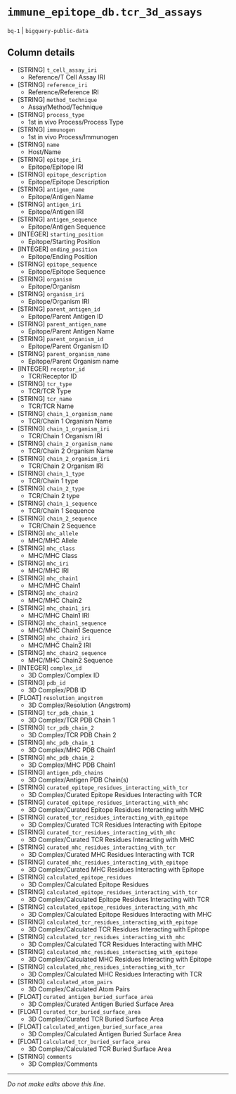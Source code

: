 # `immune_epitope_db.tcr_3d_assays`
`bq-1` | `bigquery-public-data`

## Column details
* [STRING]    `t_cell_assay_iri`
  - Reference/T Cell Assay IRI
* [STRING]    `reference_iri`
  - Reference/Reference IRI
* [STRING]    `method_technique`
  - Assay/Method/Technique
* [STRING]    `process_type`
  - 1st in vivo Process/Process Type
* [STRING]    `immunogen`
  - 1st in vivo Process/Immunogen
* [STRING]    `name`
  - Host/Name
* [STRING]    `epitope_iri`
  - Epitope/Epitope IRI
* [STRING]    `epitope_description`
  - Epitope/Epitope Description
* [STRING]    `antigen_name`
  - Epitope/Antigen Name
* [STRING]    `antigen_iri`
  - Epitope/Antigen IRI
* [STRING]    `antigen_sequence`
  - Epitope/Antigen Sequence
* [INTEGER]   `starting_position`
  - Epitope/Starting Position
* [INTEGER]   `ending_position`
  - Epitope/Ending Position
* [STRING]    `epitope_sequence`
  - Epitope/Epitope Sequence
* [STRING]    `organism`
  - Epitope/Organism
* [STRING]    `organism_iri`
  - Epitope/Organism IRI
* [STRING]    `parent_antigen_id`
  - Epitope/Parent Antigen ID
* [STRING]    `parent_antigen_name`
  - Epitope/Parent Antigen Name
* [STRING]    `parent_organism_id`
  - Epitope/Parent Organism ID
* [STRING]    `parent_organism_name`
  - Epitope/Parent Organism name
* [INTEGER]   `receptor_id`
  - TCR/Receptor ID
* [STRING]    `tcr_type`
  - TCR/TCR Type
* [STRING]    `tcr_name`
  - TCR/TCR Name
* [STRING]    `chain_1_organism_name`
  - TCR/Chain 1 Organism Name
* [STRING]    `chain_1_organism_iri`
  - TCR/Chain 1 Organism IRI
* [STRING]    `chain_2_organism_name`
  - TCR/Chain 2 Organism Name
* [STRING]    `chain_2_organism_iri`
  - TCR/Chain 2 Organism IRI
* [STRING]    `chain_1_type`
  - TCR/Chain 1 type
* [STRING]    `chain_2_type`
  - TCR/Chain 2 type
* [STRING]    `chain_1_sequence`
  - TCR/Chain 1 Sequence
* [STRING]    `chain_2_sequence`
  - TCR/Chain 2 Sequence
* [STRING]    `mhc_allele`
  - MHC/MHC Allele
* [STRING]    `mhc_class`
  - MHC/MHC Class
* [STRING]    `mhc_iri`
  - MHC/MHC IRI
* [STRING]    `mhc_chain1`
  - MHC/MHC Chain1
* [STRING]    `mhc_chain2`
  - MHC/MHC Chain2
* [STRING]    `mhc_chain1_iri`
  - MHC/MHC Chain1 IRI
* [STRING]    `mhc_chain1_sequence`
  - MHC/MHC Chain1 Sequence
* [STRING]    `mhc_chain2_iri`
  - MHC/MHC Chain2 IRI
* [STRING]    `mhc_chain2_sequence`
  - MHC/MHC Chain2 Sequence
* [INTEGER]   `complex_id`
  - 3D Complex/Complex ID
* [STRING]    `pdb_id`
  - 3D Complex/PDB ID
* [FLOAT]     `resolution_angstrom`
  - 3D Complex/Resolution (Angstrom)
* [STRING]    `tcr_pdb_chain_1`
  - 3D Complex/TCR PDB Chain 1
* [STRING]    `tcr_pdb_chain_2`
  - 3D Complex/TCR PDB Chain 2
* [STRING]    `mhc_pdb_chain_1`
  - 3D Complex/MHC PDB Chain1
* [STRING]    `mhc_pdb_chain_2`
  - 3D Complex/MHC PDB Chain1
* [STRING]    `antigen_pdb_chains`
  - 3D Complex/Antigen PDB Chain(s)
* [STRING]    `curated_epitope_residues_interacting_with_tcr`
  - 3D Complex/Curated Epitope Residues Interacting with TCR
* [STRING]    `curated_epitope_residues_interacting_with_mhc`
  - 3D Complex/Curated Epitope Residues Interacting with MHC
* [STRING]    `curated_tcr_residues_interacting_with_epitope`
  - 3D Complex/Curated TCR Residues Interacting with Epitope
* [STRING]    `curated_tcr_residues_interacting_with_mhc`
  - 3D Complex/Curated TCR Residues Interacting with MHC
* [STRING]    `curated_mhc_residues_interacting_with_tcr`
  - 3D Complex/Curated MHC Residues Interacting with TCR
* [STRING]    `curated_mhc_residues_interacting_with_epitope`
  - 3D Complex/Curated MHC Residues Interacting with Epitope
* [STRING]    `calculated_epitope_residues`
  - 3D Complex/Calculated Epitope Residues
* [STRING]    `calculated_epitope_residues_interacting_with_tcr`
  - 3D Complex/Calculated Epitope Residues Interacting with TCR
* [STRING]    `calculated_epitope_residues_interacting_with_mhc`
  - 3D Complex/Calculated Epitope Residues Interacting with MHC
* [STRING]    `calculated_tcr_residues_interacting_with_epitope`
  - 3D Complex/Calculated TCR Residues Interacting with Epitope
* [STRING]    `calculated_tcr_residues_interacting_with_mhc`
  - 3D Complex/Calculated TCR Residues Interacting with MHC
* [STRING]    `calculated_mhc_residues_interacting_with_epitope`
  - 3D Complex/Calculated MHC Residues Interacting with Epitope
* [STRING]    `calculated_mhc_residues_interacting_with_tcr`
  - 3D Complex/Calculated MHC Residues Interacting with TCR
* [STRING]    `calculated_atom_pairs`
  - 3D Complex/Calculated Atom Pairs
* [FLOAT]     `curated_antigen_buried_surface_area`
  - 3D Complex/Curated Antigen Buried Surface Area
* [FLOAT]     `curated_tcr_buried_surface_area`
  - 3D Complex/Curated TCR Buried Surface Area
* [FLOAT]     `calculated_antigen_buried_surface_area`
  - 3D Complex/Calculated Antigen Buried Surface Area
* [FLOAT]     `calculated_tcr_buried_surface_area`
  - 3D Complex/Calculated TCR Buried Surface Area
* [STRING]    `comments`
  - 3D Complex/Comments

-------------------------------------------------------------------------------
*Do not make edits above this line.*

